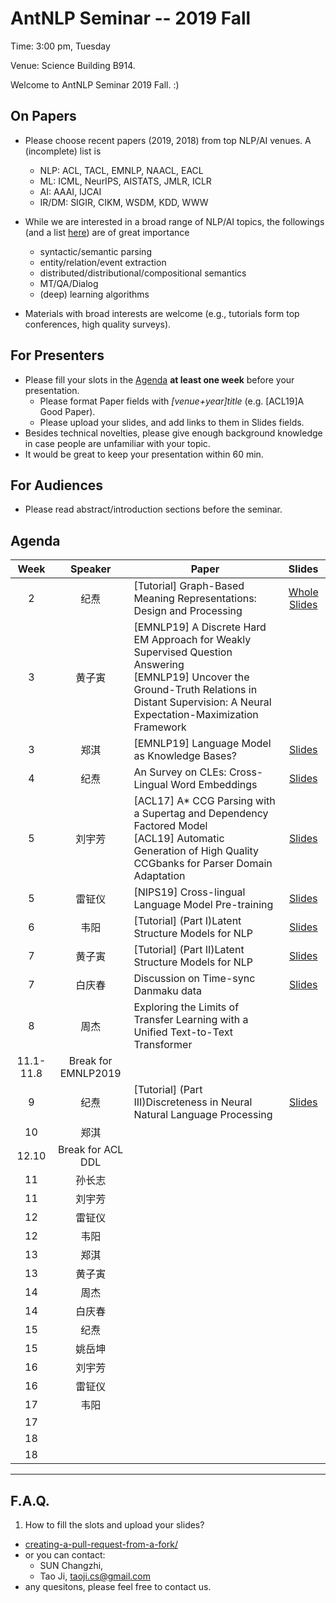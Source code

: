  # AntNLP Seminar -- 2019 Fall

Time: 3:00 pm, Tuesday

Venue: Science Building B914.

Welcome to AntNLP Seminar 2019 Fall. :)

## On Papers

- Please choose recent papers (2019, 2018) from top NLP/AI venues. A (incomplete) list is
  - NLP: ACL, TACL, EMNLP, NAACL, EACL
  - ML:  ICML, NeurIPS, AISTATS, JMLR, ICLR
  - AI:  AAAI, IJCAI
  - IR/DM: SIGIR, CIKM, WSDM, KDD, WWW

- While we are interested in a broad range of NLP/AI topics, the followings (and a list [here](https://slack-files.com/T22T1UP8Q-F726RJERH-9a39cc3d9a)) are of great importance

  - syntactic/semantic parsing
  - entity/relation/event extraction
  - distributed/distributional/compositional semantics
  - MT/QA/Dialog
  - (deep) learning algorithms

- Materials with broad interests are welcome (e.g., tutorials form top conferences, high quality surveys).

## For Presenters

- Please fill your slots in the [Agenda](#agenda) **at least one week** before your presentation.
  - Please format Paper fields with *[venue+year]title* (e.g. [ACL19]A Good Paper).
  - Please upload your slides, and add links to them in Slides fields.
- Besides technical novelties, please give enough background knowledge in case people are unfamiliar with your topic.
- It would be great to keep your presentation within 60 min.

## For Audiences

- Please read abstract/introduction sections before the seminar.

## Agenda

Week   | Speaker   | Paper   | Slides
:---:  | :---: | --- | :---:
2      |  纪焘  | [Tutorial] Graph-Based Meaning Representations: Design and Processing  | [Whole Slides](https://github.com/cfmrp/tutorial/blob/master/slides.pdf)
3      | 黄子寅 | [EMNLP19] A Discrete Hard EM Approach for Weakly Supervised Question Answering <br> [EMNLP19] Uncover the Ground-Truth Relations in Distant Supervision: A Neural Expectation-Maximization Framework |
3      |  郑淇  | [EMNLP19] Language Model as Knowledge Bases? | [Slides](https://github.com/AntNLP/seminar/blob/master/2019Fall/week3/antnlp190913.pdf)
4      |  纪焘  | An Survey on CLEs: Cross-Lingual Word Embeddings  | [Slides](https://github.com/AntNLP/seminar/blob/master/2019Fall/week4/Survey-on-CLEs.key)
5      | 刘宇芳 | [ACL17] A* CCG Parsing with a Supertag and Dependency Factored Model <br> [ACL19] Automatic Generation of High Quality CCGbanks for Parser Domain Adaptation  | [Slides](https://github.com/AntNLP/seminar/blob/master/2019Fall/week5/CCGParsing.pptx)
5      | 雷钲仪 |  [NIPS19] Cross-lingual Language Model Pre-training | [Slides](https://github.com/AntNLP/seminar/blob/master/2019Fall/week5/XLM-Pretraining.pdf)
6      |  韦阳  | [Tutorial] (Part I)Latent Structure Models for NLP  | [Slides](https://deep-spin.github.io/tutorial/acl.pdf)
7      | 黄子寅  | [Tutorial] (Part II)Latent Structure Models for NLP  | [Slides](https://deep-spin.github.io/tutorial/acl.pdf)
7      | 白庆春 |  Discussion on Time-sync Danmaku data | [Slides](https://github.com/AntNLP/seminar/blob/master/2019Fall/week7/danmuku%20comments.pdf)
8      |  周杰  |  Exploring the Limits of Transfer Learning with a Unified Text-to-Text Transformer | 
11.1- 11.8 | Break for EMNLP2019 | |
9      |  纪焘  | [Tutorial] (Part III)Discreteness in Neural Natural Language Processing  | [Slides](https://github.com/AntNLP/seminar/blob/master/2019Fall/week9/emnlp19-Discreteness-3.pdf)
10      |  郑淇  |   |
12.10   |  Break for ACL DDL  |   |
11      |  孙长志  |   |
11     | 刘宇芳 |   |
12     | 雷钲仪 |   |
12     |  韦阳  |   |
13     |  郑淇  |   |
13     | 黄子寅 |   |
14     |  周杰 |   |
14     | 白庆春 |   |
15     |  纪焘 |   |
15     | 姚岳坤 |   |
16     | 刘宇芳 |   |
16     | 雷钲仪 |   |
17     |  韦阳  |   |
17     |    |   |
18     |    |   |
18     |    |   |

---
## F.A.Q.

1. How to fill the slots and upload your slides?
- [creating-a-pull-request-from-a-fork/](https://help.github.com/articles/creating-a-pull-request-from-a-fork/)
- or you can contact:
  - SUN  Changzhi,
  - Tao Ji, <taoji.cs@gmail.com>
- any quesitons, please feel free to contact us.
